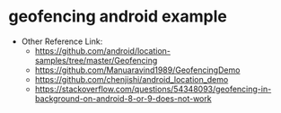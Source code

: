 # geofencing android example

- Other Reference Link:
  - https://github.com/android/location-samples/tree/master/Geofencing
  - https://github.com/Manuaravind1989/GeofencingDemo
  - https://github.com/chenjishi/android_location_demo
  - https://stackoverflow.com/questions/54348093/geofencing-in-background-on-android-8-or-9-does-not-work
